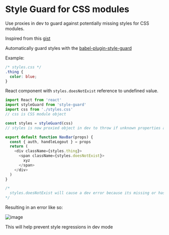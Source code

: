 # Style Guard for CSS modules

Use proxies in dev to guard against potentially missing styles for CSS modules.

Inspired from this [gist](https://gist.github.com/DavidWells/04e632a55b11c0ca53e9a8f41524d158)

Automatically guard styles with the [babel-plugin-style-guard](https://www.npmjs.com/package/babel-plugin-style-guard)

Example:

```css
/* styles.css */
.thing {
  color: blue;
}
```

React component with `styles.doesNotExist` reference to undefined value.

```js
import React from 'react'
import styleGuard from 'style-guard'
import css from './styles.css'
// css is CSS module object

const styles = styleGuard(css)
// styles is now proxied object in dev to throw if unknown properties are called

export default function NavBar(props) {
  const { auth, handleLogout } = props
  return (
    <div className={styles.thing}>
      <span className={styles.doesNotExist}>
        xyz
      </span>
    </div>
  )
}

/*
  styles.doesNotExist will cause a dev error because its missing or has been removed!
*/
```

Resulting in an error like so:

![image](https://user-images.githubusercontent.com/532272/103469934-54af5100-4d20-11eb-99d8-144a1065cf14.png)

This will help prevent style regressions in dev mode
